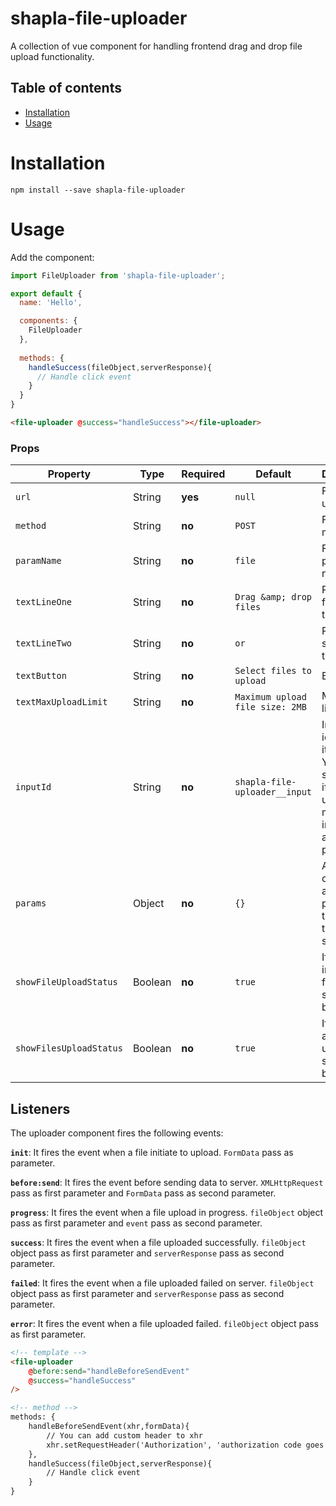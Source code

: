 # shapla-file-uploader
A collection of vue component for handling frontend drag and drop file upload functionality.

## Table of contents

- [Installation](#installation)
- [Usage](#usage)

# Installation

```
npm install --save shapla-file-uploader
```

# Usage

Add the component:

```js
import FileUploader from 'shapla-file-uploader';

export default {
  name: 'Hello',

  components: {
    FileUploader
  },
  
  methods: {
    handleSuccess(fileObject,serverResponse){
      // Handle click event
    }
  }
}

```

```html
<file-uploader @success="handleSuccess"></file-uploader>
```

### Props
| Property              | Type      | Required  | Default                           | Description
|-----------------------|-----------|-----------|-----------------------------------|----------------------------
| `url`                 | String    | **yes**   | `null`                            | File upload url
| `method`              | String    | **no**    | `POST`                            | File upload method
| `paramName`           | String    | **no**    | `file`                            | File upload parameter name
| `textLineOne`         | String    | **no**    | `Drag &amp; drop files`           | Placeholder first line text
| `textLineTwo`         | String    | **no**    | `or`                              | Placeholder second line text
| `textButton`          | String    | **no**    | `Select files to upload`          | Button text
| `textMaxUploadLimit`  | String    | **no**    | `Maximum upload file size: 2MB`   | Max upload limit text
| `inputId`             | String    | **no**    | `shapla-file-uploader__input`     | Input field id to make it unique. You must set `inputId` if you are using multiple instance in a same page.
| `params`              | Object    | **no**    | `{}`   | An object of additional parameters to transfer to the server
| `showFileUploadStatus`    | Boolean    | **no**    | `true`   | If set `true`, individual file upload status will be shown
| `showFilesUploadStatus`   | Boolean    | **no**    | `true`   | If set `true`, all files upload status will be shown

## Listeners
The uploader component fires the following events:

**`init`**: It fires the event when a file initiate to upload. `FormData` pass as parameter.

**`before:send`**: It fires the event before sending data to server. `XMLHttpRequest` pass as first parameter and `FormData` pass as second parameter.

**`progress`**: It fires the event when a file upload in progress. `fileObject` object pass as first parameter and `event` pass as second parameter.

**`success`**: It fires the event when a file uploaded successfully. `fileObject` object pass as first parameter and `serverResponse` pass as second parameter.

**`failed`**: It fires the event when a file uploaded failed on server. `fileObject` object pass as first parameter and `serverResponse` pass as second parameter.

**`error`**: It fires the event when a file uploaded failed. `fileObject` object pass as first parameter.

```html
<!-- template -->
<file-uploader 
    @before:send="handleBeforeSendEvent"
    @success="handleSuccess"
/>

<!-- method -->
methods: {
    handleBeforeSendEvent(xhr,formData){
        // You can add custom header to xhr
        xhr.setRequestHeader('Authorization', 'authorization code goes here');
    },
    handleSuccess(fileObject,serverResponse){
        // Handle click event
    }
}
```
